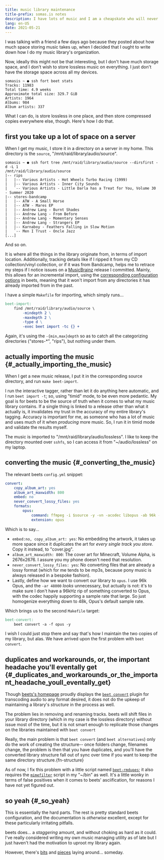 ```yaml
---
title: music library maintenance
title-prefix: somas.is notes
description: I have lots of music and I am a cheapskate who will never buy a new hard drive
lang: en-US
date: 2021-05-21
---
```


I was talking with a friend a few days ago because they posted about how
much space storing music takes up, when I decided that I ought to write
down how I do my music library's organization.

Now, ideally this might not be that interesting, but I don't have much
storage space, and I don't wish to store lossless music on everything. I
just don't have the storage space across all my devices.

```text
somasis ~ ● ssh fort beet stats
Tracks: 11983
Total time: 4.9 weeks
Approximate total size: 329.7 GiB
Artists: 1964
Albums: 984
Album artists: 337
```

What I can do, is store lossless in one place, and then store compressed
copies everywhere else, though. Here's how I do that.

## first you take up a lot of space on a server

When I get my music, I store it in a directory on a server in my home.
This directory is the `source`, "/mnt/raid/library/audio/source".

```text
somasis ~ ● ssh fort tree /mnt/raid/library/audio/source --dirsfirst -d -L 1
/mnt/raid/library/audio/source
|-- rips
|   |-- Various Artists - Hot Wheels Turbo Racing (1999)
|   |-- Various Artists - Inner City Sounds
|   `-- Various Artists - Little Darla has a Treat for You, Volume 30 - Summer 2020
|-- stores-bandcamp
|   |-- ATW - A Small Horse
|   |-- ATW - Mares EP
|   |-- Andrew Lang - Burnt Shades
|   |-- Andrew Lang - From Before
|   |-- Andrew Lang - Momentary Senses
|   |-- Andrew Lang - Strangers EP
|   |-- Karnaboy - Feathers Falling in Slow Motion
|   `-- Men I Trust - Oncle Jazz
[...]
```

And so on.

It is where all the things in the library originate from, in terms of
import location. Additionally, tracking details like if I ripped it from
my CD collection/vinyl collection, or if it was from Bandcamp, helps me
to retrace my steps if I notice issues on a
[MusicBrainz](https://musicbrainz.org) release I committed. Mainly, this
allows for an incremental import, using the [corresponding configuration
options](https://beets.readthedocs.io/en/v1.4.9/reference/config.html#incremental)
in beets, meaning that it won't import from any directories it has
already imported from in the past.

I have a simple `Makefile` for importing, which simply runs...​

```makefile
beet-import:
	find /mnt/raid/library/audio/source \
	    -mindepth 2 \
	    -maxdepth 2 \
	    -type d \
	    -exec beet import -tc {} +
```

Again, it's using the `-{min,max}depth` so as to catch all the
categorizing directories (\"stores-\*\", \"rips\"), but nothing under
them.

## actually importing the music {#_actually_importing_the_music}

When I get a new music release, I put it in the corresponding source
directory, and run `make beet-import`.

I run the interactive tagger, rather than let it do anything here
automatic, and I run `beet import -t`; so, using \"timid\" mode, to be
even more pedantic. My goal is for beets to be the source of truth when
it comes to what my music library contains. If a single thing is linked
to a release other than what it actually is, it invalidates my trust in
the accuracy of my entire library's tagging. Accuracy is important for
me, as someone who has a lot of music and uses much of it when
*producing* more music. So, I run it in timid mode and validate the
results myself.

The music is imported to "/mnt/raid/library/audio/lossless". I like to
keep the directory mounted over `sshfs`, so I can access it from
"~/audio/lossless" on my laptop.

## converting the music {#_converting_the_music}

The relevant beets `config.yml` snippet:

```yaml
convert:
    copy_album_art: yes
    album_art_maxwidth: 800
    embed: no
    never_convert_lossy_files: yes
    formats:
        opus:
            command: ffmpeg -i $source -y -vn -acodec libopus -ab 96k -ar 48000 $dest
            extension: opus
```

Which is to say...​

- `embed:no, copy_album_art: yes`: No embedding the artwork, it takes up
  more space since it duplicates the art for *every single track you
  store*. Copy it instead, to \"cover.jpg\".
- `album_art_maxwidth: 800`: The cover art for Minecraft, Volume Alpha,
  is 2676x2676. I assure you my phone doesn't need that resolution.
- `never_convert_lossy_files: yes`: No converting files that are already
  a lossy format (which for me tends to be mp3s, because pony music is
  always released in a bespoke fashion).
- Lastly, define how we want to convert our library to `opus`. I use 96k
  Opus, and the `-ar 48000` *looks* unnecessary, but actually is not:
  it's to make sure I don't have a 96kHz rip of something converted to
  Opus, with the codec happily supporting a sample rate that large. So
  just homogenize everything down to 48k, Opus's default sample rate.

Which brings us to the second `Makefile` target:

```makefile
beet-convert:
	beet convert -a -f opus -y
```

I wish I could just stop there and say that's how I maintain the two
copies of my library, but alas. We have arrived upon the first problem
with `beet convert`.

## duplicates and workarounds, or, the important headache you'll eventally get {#_duplicates_and_workarounds_or_the_important_headache_youll_eventally_get}

Though [beets's homepage](https://beets.io/) proudly displays the
[`beet convert`](https://beets.readthedocs.io/en/v1.4.9/plugins/convert.html)
plugin for transcoding audio to any format desired, it does not do the
upkeep of maintaining a library's *structure* in the process as well.

The problem lies in removing and renaming tracks. beets will shift files
in your library directory (which in my case is the lossless directory)
without issue most of the time, but it is not smart enough to replicate
those changes on the libraries maintained with `beet convert`

Really, the main problem is that `beet convert` (and
`beet alternatives`) only do the work of creating the structure\-- once
folders change, filenames change, the problem is then that you have
duplicates, and you'll have the converted library structure fall out of
sync over time if you want to keep the same directory
structure.{fn-structure}

As of now, I fix this problem with a little script named
[`beet-rmdupes`](https://git.mutiny.red/somasis/me/tree/bin/beet-rmdupes?id=13e74a56a636c691d03b9edc1adce275bb28afd5);
it also requires the
[`mimefilter`](https://git.mutiny.red/somasis/me/tree/bin/mimefilter?id=810387ef63a19c509411733b98f19e2eb61c40b1)
script in my \"\~/bin\" as well. It's a little wonky in terms of false
positives when it comes to beets\' asciification, for reasons I have not
yet figured out.

## so yeah {#_so_yeah}

This is essentially the hard parts. The rest is pretty standard beets
configuration, and the documentation is *otherwise* excellent, except
for these particularly irritating pitfalls.

beets does...​ a *staggering* amount, and without choking as hard as it
could. I've really considered writing my own music managing utility as
of late but I just haven't had the motivation to uproot my library
again.

However, there's
[bits](https://git.mutiny.red/somasis/me/tree/bin/envtag?id=4989c360786a7eb522a9d83d1aa0848e4cef7a24)
and
[pieces](https://git.mutiny.red/somasis/me/tree/bin/envtag-format?id=4989c360786a7eb522a9d83d1aa0848e4cef7a24)
laying around...​ someday.
